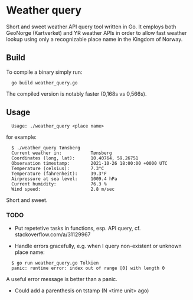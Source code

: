 # Weather query
Short and sweet weather API query tool written in Go. It employs both GeoNorge (Kartverket) and YR weather APIs in order to allow fast weather lookup using only a recognizable place name in the Kingdom of Norway.


## Build
To compile a binary simply run:
```
  go build weather_query.go
```
The compiled version is notably faster (0,168s vs 0,566s).

## Usage

```
  Usage: ./weather_query <place name>
```

for example:

```
  $ ./weather_query Tønsberg
  Current weather in:           Tønsberg
  Coordinates (long, lat):      10.40764, 59.26751
  Observation timestamp:        2021-10-26 18:00:00 +0000 UTC
  Temperature (celsius):        7.3°C
  Temperature (fahrenheit):     39.3°F
  Airpressure at sea level:     1009.4 hPa
  Current humidity:             76.3 %
  Wind speed:                   2.8 m/sec
```

Short and sweet.



### TODO
* Put repetetive tasks in functions, esp. API query, cf. stackoverflow.com/a/31129967

* Handle errors gracefully, e.g. when I query non-existent or unknown place name:
```
  $ go run weather_query.go Tolkien
  panic: runtime error: index out of range [0] with length 0
```
A useful error message is better than a panic.

* Could add a parenthesis on tstamp (N &lt;time unit> ago)